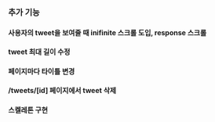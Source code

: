 ### 추가 기능

#### 사용자의 tweet을 보여줄 때 inifinite 스크롤 도입, response 스크롤

#### tweet 최대 길이 수정

#### 페이지마다 타이틀 변경

#### /tweets/[id] 페이지에서 tweet 삭제

#### 스켈레톤 구현
